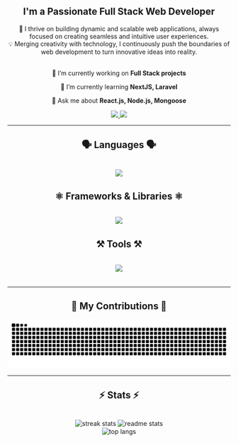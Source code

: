 <h2 align="center">I'm a Passionate Full Stack Web Developer</h2>
<div align="center">
  🚀 I thrive on building dynamic and scalable web applications, always focused on creating seamless and intuitive user experiences. <br>
  💡 Merging creativity with technology, I continuously push the boundaries of web development to turn innovative ideas into reality.
</div>  
<br>
<div align="center">

  🔭 I’m currently working on **Full Stack projects**
 
 🌱 I’m currently learning **NextJS, Laravel**

 💬 Ask me about **React.js, Node.js, Mongoose**
 
 </div>
 
<div align="center"> 
  <a href="mailto:ali.alahmad.cs@gmail.com" target="_blank">
    <img src="https://img.shields.io/badge/Gmail-333333?style=for-the-badge&logo=gmail&logoColor=red"  />
  </a>
  <a href="https://www.linkedin.com/in/ali-al-ahmad68/" target="_blank">
    <img src="https://img.shields.io/badge/LinkedIn-0077B5?style=for-the-badge&logo=linkedin&logoColor=white"  />
  </a>
</div>

 <hr/>
 
<h2 align="center">🗣️ Languages 🗣️</h2>
<br/>
<div align="center">
    <!-- Languages -->
<img src="https://skillicons.dev/icons?i=html,css,javascript,typescript,python,java,php" />
</div>

<h2 align="center">⚛️ Frameworks & Libraries ⚛️</h2>
<br/>
<div align="center">
    <!-- Frameworks -->
<img src="https://skillicons.dev/icons?i=react,bootstrap,mui,tailwind,express,angular,laravel" />
</div>

<h2 align="center">⚒️ Tools ⚒️</h2>
<br/>
<div align="center">
    <!-- Tools -->
<img src="https://skillicons.dev/icons?i=vscode,github,figma,git,nodejs,firebase,mongodb" />
<br>
</div>

<br/>
<hr/>

<div align="center">
  <h2>🐍 My Contributions 🐍</h2>
  <img alt="snake eating my contributions" src="https://raw.githubusercontent.com/Ali-Al-Ahmad/Ali-Al-Ahmad/output/github-contribution-grid-snake.svg" />
  
  <br/>
</div>

<hr/>

<h2 align="center">⚡ Stats ⚡</h2>
<br>
<div align=center>
  <img width=400 src="https://streak-stats.demolab.com?user=Ali-Al-Ahmad&count_private=true&theme=react&border_radius=10" alt="streak stats"/>
  <img width=401 src="https://github-readme-stats.vercel.app/api?username=Ali-Al-Ahmad&count_private=true&show_icons=true&theme=react&rank_icon=github&border_radius=10" alt="readme stats" />
  <br/>
  <img width=400 align="center" src="https://github-readme-stats.vercel.app/api/top-langs/?username=Ali-Al-Ahmad&hide=HTML&langs_count=8&layout=compact&theme=react&border_radius=10&size_weight=0.5&count_weight=0.5&exclude_repo=github-readme-stats" alt="top langs" />
</div>
